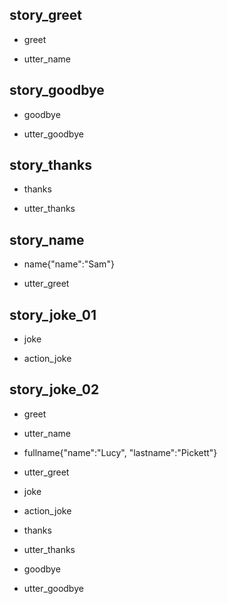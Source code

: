 ## story_greet <!--- The name of the story. It is not mandatory, but useful for debugging. --> 
* greet <!--- User input expressed as intent. In this case it represents users message 'Hello'. --> 
 - utter_name <!--- The response of the chatbot expressed as an action. In this case it represents chatbot's response 'Hello, how can I help?' --> 
 
## story_goodbye
* goodbye
 - utter_goodbye

## story_thanks
* thanks
 - utter_thanks
 
## story_name
* name{"name":"Sam"}
 - utter_greet
 

## story_joke_01
* joke
 - action_joke
 
## story_joke_02
* greet
 - utter_name
* fullname{"name":"Lucy", "lastname":"Pickett"} <!--- User response with an entity. In this case it represents user message 'My name is Lucy.' --> 
 - utter_greet
* joke
 - action_joke
* thanks
 - utter_thanks
* goodbye
 - utter_goodbye 